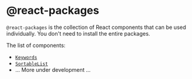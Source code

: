 # @react-packages
`@react-packages` is the collection of React components that can be used individually. You don't
need to install the entire packages.

The list of components:
- [`Keywords`](./keywords/)
- [`SortableList`](./sortable-list/)
- ... More under development ...
